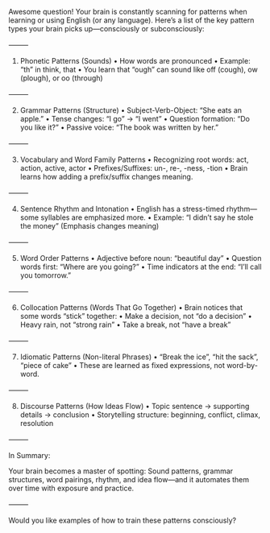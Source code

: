 Awesome question!
Your brain is constantly scanning for patterns when learning or using English (or any language). Here’s a list of the key pattern types your brain picks up—consciously or subconsciously:

⸻

1. Phonetic Patterns (Sounds)
	•	How words are pronounced
	•	Example: “th” in think, that
	•	You learn that “ough” can sound like off (cough), ow (plough), or oo (through)

⸻

2. Grammar Patterns (Structure)
	•	Subject-Verb-Object: “She eats an apple.”
	•	Tense changes: “I go” → “I went”
	•	Question formation: “Do you like it?”
	•	Passive voice: “The book was written by her.”

⸻

3. Vocabulary and Word Family Patterns
	•	Recognizing root words: act, action, active, actor
	•	Prefixes/Suffixes: un-, re-, -ness, -tion
	•	Brain learns how adding a prefix/suffix changes meaning.

⸻

4. Sentence Rhythm and Intonation
	•	English has a stress-timed rhythm—some syllables are emphasized more.
	•	Example: “I didn’t say he stole the money” (Emphasis changes meaning)

⸻

5. Word Order Patterns
	•	Adjective before noun: “beautiful day”
	•	Question words first: “Where are you going?”
	•	Time indicators at the end: “I’ll call you tomorrow.”

⸻

6. Collocation Patterns (Words That Go Together)
	•	Brain notices that some words “stick” together:
	•	Make a decision, not “do a decision”
	•	Heavy rain, not “strong rain”
	•	Take a break, not “have a break”

⸻

7. Idiomatic Patterns (Non-literal Phrases)
	•	“Break the ice”, “hit the sack”, “piece of cake”
	•	These are learned as fixed expressions, not word-by-word.

⸻

8. Discourse Patterns (How Ideas Flow)
	•	Topic sentence → supporting details → conclusion
	•	Storytelling structure: beginning, conflict, climax, resolution

⸻

In Summary:

Your brain becomes a master of spotting:
Sound patterns, grammar structures, word pairings, rhythm, and idea flow—and it automates them over time with exposure and practice.

⸻

Would you like examples of how to train these patterns consciously?
